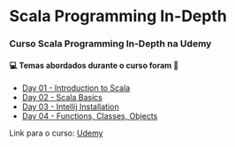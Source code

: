 # Scala Programming In-Depth
### Curso Scala Programming In-Depth na Udemy
#### :computer: Temas abordados durante o curso foram :rocket:
- [Day 01 - Introduction to Scala](https://github.com/romulovieira777/Scala_Programming_in_Depth/tree/main/Day%2001%20-%20Introduction%20to%20Scala)
- [Day 02 - Scala Basics](https://github.com/romulovieira777/Scala_Programming_in_Depth/tree/main/Day%2002%20-%20Scala%20Basics)
- [Day 03 - Intellij Installation](https://github.com/romulovieira777/Scala_Programming_in_Depth/tree/main/Day%2003%20-%20Intellij%20Installation)
- [Day 04 - Functions, Classes, Objects](https://github.com/romulovieira777/Scala_Programming_in_Depth/tree/main/Day%2004%20-%20Functions%2C%20Classes%2C%20Objects)

Link para o curso: [Udemy](https://www.udemy.com/course/scala-programming/)
